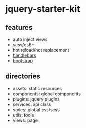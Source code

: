 # jquery-starter-kit

## features
- auto inject views
- scss/es6+
- hot reload/hot replacement
- [handlebars](https://github.com/wycats/handlebars.js/)
- [bootstrap](https://v3.bootcss.com/css/)

## directories
- assets: static resources
- components: global components
- plugins: jquery plugins
- services: api class
- styles: global css/scss
- utils: tools
- views: page
